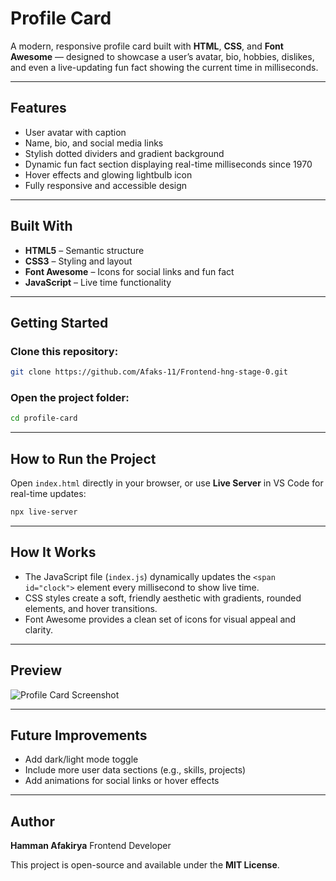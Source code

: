 # **Profile Card**

A modern, responsive profile card built with **HTML**, **CSS**, and **Font Awesome** — designed to showcase a user’s avatar, bio, hobbies, dislikes, and even a live-updating fun fact showing the current time in milliseconds.

---

## **Features**

- User avatar with caption
- Name, bio, and social media links
- Stylish dotted dividers and gradient background
- Dynamic fun fact section displaying real-time milliseconds since 1970
- Hover effects and glowing lightbulb icon
- Fully responsive and accessible design

---

## **Built With**

- **HTML5** – Semantic structure
- **CSS3** – Styling and layout
- **Font Awesome** – Icons for social links and fun fact
- **JavaScript** – Live time functionality

---

## **Getting Started**

### Clone this repository:

```bash
git clone https://github.com/Afaks-11/Frontend-hng-stage-0.git
```

### Open the project folder:

```bash
cd profile-card
```

---

## **How to Run the Project**

Open `index.html` directly in your browser, or use **Live Server** in VS Code for real-time updates:

```bash
npx live-server
```

---

## **How It Works**

- The JavaScript file (`index.js`) dynamically updates the `<span id="clock">` element every millisecond to show live time.
- CSS styles create a soft, friendly aesthetic with gradients, rounded elements, and hover transitions.
- Font Awesome provides a clean set of icons for visual appeal and clarity.

---

## **Preview**

![Profile Card Screenshot](img/Screenshot-1.png)

---

## **Future Improvements**

- Add dark/light mode toggle
- Include more user data sections (e.g., skills, projects)
- Add animations for social links or hover effects

---

## **Author**

**Hamman Afakirya**
Frontend Developer

This project is open-source and available under the **MIT License**.
